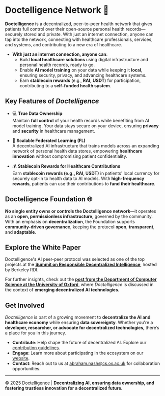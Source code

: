 # Doctelligence Network 🚀

**Doctelligence** is a decentralized, peer-to-peer health network that gives patients full control over their open-source personal health records—securely stored and private. With just an internet connection, anyone can tap into the network, connecting with healthcare professionals, services, and systems, and contributing to a new era of healthcare.

- **With just an internet connection, anyone can:**
  - Build **local healthcare solutions** using digital infrastructure and personal health records, ready to go.
  - Enable **AI model training** on your data while keeping it **local**, ensuring security, privacy, and advancing healthcare systems.
  - Earn **stablecoin rewards** (e.g., **RAI**, **USDT**) for participation, contributing to a **self-funded health system**.

## Key Features of *Doctelligence*

- 💻 **True Data Ownership**  
  Maintain **full control** of your health records while benefiting from AI model training. Your data stays secure on your device, ensuring **privacy** and **security** in healthcare management.  

- 🤖 **Scalable Federated Learning (FL)**  
  A decentralized AI infrastructure that trains models across an expanding network of personal health data stores, empowering **healthcare innovation** without compromising patient confidentiality.

- 💰 **Stablecoin Rewards for Healthcare Contributions**  
  Earn **stablecoin rewards (e.g., RAI, USDT)** in patients' local currency for securely opt-in to health data to AI models. With **high-frequency rewards**, patients can use their contributions to **fund their healthcare**.
  
## Doctelligence Foundation 🌐  

**No single entity owns or controls the Doctelligence network**—it operates as an **open, permissionless infrastructure**, governed by the community. With an emphasis on **decentralization**, the Foundation supports **community-driven governance**, keeping the protocol **open**, **transparent**, and **adaptable**.

## Explore the White Paper  

Doctelligence's AI peer-peer protocol was selected as one of the top projects at the **[Summit on Responsible Decentralized Intelligence](https://rdi.berkeley.edu/events/decentralizationaisummit24)**, hosted by Berkeley RDI. 

For further insights, check out the **[post from the Department of Computer Science at the University of Oxford](https://www.linkedin.com/feed/update/urn:li:activity:7229826012803395584/)**, where *Doctelligence* is discussed in the context of **emerging decentralized AI technologies**.  

## Get Involved  

*Doctelligence* is part of a growing movement to **decentralize the AI and healthcare economy** while ensuring **data sovereignty**. Whether you're a **developer, researcher, or advocate for decentralized technologies**, there’s a place for you in this journey.  

- **Contribute**: Help shape the future of decentralized AI. Explore our [contribution guidelines](https://github.com/Doctelligence/DIN-Protocol-Proposals-DPP).  
- **Engage**: Learn more about participating in the ecosystem on our [website](https://doctelligence.github.io).  
- **Contact**: Reach out to us at [abraham.nash@cs.ox.ac.uk](mailto:abraham.nash@cs.ox.ac.uk) for collaboration opportunities.  

---

© 2025 Doctelligence | **Decentralizing AI, ensuring data ownership, and fostering trustless innovation for a decentralized future.**  
